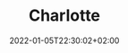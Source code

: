 ---
title: Biographie Charlotte
date: 2022-01-05T22:30:02+02:00
draft: false
description: Biographie de Charlotte Klinke
title: Charlotte
text_groups:
  - namel: Charlotte Klinke
    email: <a href="mailto:charlotte@marmotteproductions.ch">charlotte@marmotteproductions.ch</a>
  - name: <img src="/marmotteprod-siteproto/uploads/portraits/charlotte.png">
    description: <p>Charlotte Klinke décide en 2012 de partir en France, à Dunkerque d’abord, puis à Lille. Passionnée par la recherche, l’écriture et l’analyse critique, elle y obtient une licence en études cinématographiques délivrée par l’Université de Lille 3 puis débute un master international, dont un semestre se fait à l’Université de Liège, en Belgique. En possession de sa maîtrise en études cinématographiques et arts audiovisuels, elle est rappelée sur le sol helvétique, où elle termine brillamment son master en études du cinéma avec spécialisation « Théories et pratiques du cinéma », notamment en économie, à l’université de Lausanne. </p> <br> <p> En 2017, elle est membre du Jury Réseau Cinéma CH du FIFF, cette même année elle participera à la Documentary Summer School de Locarno et interviendra au Gymnase de Nyon en tant que médiatrice culturelle en 2017 et 2019. </p> <br> <p> Parallèlement à ses études, Charlotte travaillera plusieurs années en tant qu’auxiliaire projectionniste. Son diplôme en poche, elle est d’abord retenue comme enseignante à SAE Institute à Genève avant de devenir Head du département Digital Film. En collaboration avec son équipe, elle structure la formation et accompagne les étudiants dans la production de leurs films ; de l’écriture du scénario au montage. </p> <br> <p> Charlotte va participer à des tournages, intervenir en tant que chroniqueuse invitée pour le podcast Le Saloon, modérer certaines animations scolaires et projections publiques pour Roadmovie puis, enfin, décider en 2020 de créer sa société de production. Si depuis plusieurs années ce n’était que fantasme, l’envie de produire les films de sa sœur Juliette Klinke, réalisatrice, devient un véritable moteur pour ce nouveau choix professionnel. </p>
---